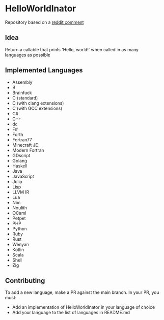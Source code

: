 # HelloWorldInator
Repository based on a [reddit comment](https://www.reddit.com/r/ProgrammerHumor/comments/12inxdo/comment/jfuegba/?utm_source=share&utm_medium=web3x)

## Idea
Return a callable that prints 'Hello, world!' when called in as many languages as possible

## Implemented Languages
- Assembly
- B
- Brainfuck
- C (standard)
- C (with clang extensions)
- C (with GCC extensions)
- C#
- C++
- dc
- F#
- Forth
- Fortran77
- Minecraft JE
- Modern Fortran
- GDscript
- Golang
- Haskell
- Java
- JavaScript
- Julia
- Lisp
- LLVM IR
- Lua
- Nim
- Noulith
- OCaml
- Petpet
- PHP
- Python
- Ruby
- Rust
- Wenyan
- Kotlin
- Scala
- Shell
- Zig

## Contributing
To add a new language, make a PR against the main branch. In your PR, you must:

- Add an implementation of HelloWorldInator in your language of choice
- Add your language to the list of languages in README.md
